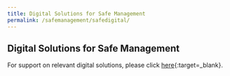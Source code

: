```yaml
---
title: Digital Solutions for Safe Management
permalink: /safemanagement/safedigital/
---
```

## Digital Solutions for Safe Management

For support on relevant digital solutions, please click  [here](http://www.imda.gov.sg/BizGoDigital){:target=_blank}.

